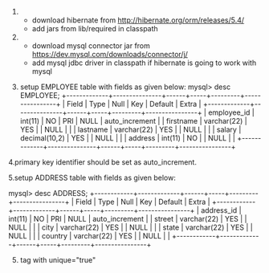 1. * download hibernate from http://hibernate.org/orm/releases/5.4/
   * add jars from lib/required in classpath
2. * download mysql connector jar from https://dev.mysql.com/downloads/connector/j/
   * add mysql jdbc driver in classpath if hibernate is going to work with mysql

3.   setup EMPLOYEE table with fields as given below:
mysql> desc EMPLOYEE;
+-------------+---------------+------+-----+---------+----------------+
| Field       | Type          | Null | Key | Default | Extra          |
+-------------+---------------+------+-----+---------+----------------+
| employee_id | int(11)       | NO   | PRI | NULL    | auto_increment |
| firstname   | varchar(22)   | YES  |     | NULL    |                |
| lastname    | varchar(22)   | YES  |     | NULL    |                |
| salary      | decimal(10,2) | YES  |     | NULL    |                |
| address     | int(11)       | NO   |     | NULL    |                |
+-------------+---------------+------+-----+---------+----------------+

4.primary key identifier should be set as auto_increment.

5.setup ADDRESS table with fields as given below:

mysql> desc ADDRESS;
+------------+-------------+------+-----+---------+----------------+
| Field      | Type        | Null | Key | Default | Extra          |
+------------+-------------+------+-----+---------+----------------+
| address_id | int(11)     | NO   | PRI | NULL    | auto_increment |
| street     | varchar(22) | YES  |     | NULL    |                |
| city       | varchar(22) | YES  |     | NULL    |                |
| state      | varchar(22) | YES  |     | NULL    |                |
| country    | varchar(22) | YES  |     | NULL    |                |
+------------+-------------+------+-----+---------+----------------+

5. <many-to-one> tag with unique="true"
      <many-to-one name="address" column="address" class="com.Address" unique="true"/>





